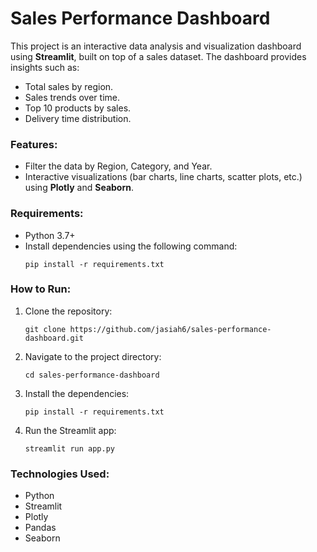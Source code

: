 # Sales Performance Dashboard

This project is an interactive data analysis and visualization dashboard using **Streamlit**, built on top of a sales dataset. The dashboard provides insights such as:
- Total sales by region.
- Sales trends over time.
- Top 10 products by sales.
- Delivery time distribution.

### Features:
- Filter the data by Region, Category, and Year.
- Interactive visualizations (bar charts, line charts, scatter plots, etc.) using **Plotly** and **Seaborn**.
  
### Requirements:
- Python 3.7+
- Install dependencies using the following command:
    ```
    pip install -r requirements.txt
    ```

### How to Run:
1. Clone the repository:
    ```
    git clone https://github.com/jasiah6/sales-performance-dashboard.git
    ```
2. Navigate to the project directory:
    ```
    cd sales-performance-dashboard
    ```
3. Install the dependencies:
    ```
    pip install -r requirements.txt
    ```
4. Run the Streamlit app:
    ```
    streamlit run app.py
    ```

### Technologies Used:
- Python
- Streamlit
- Plotly
- Pandas
- Seaborn
